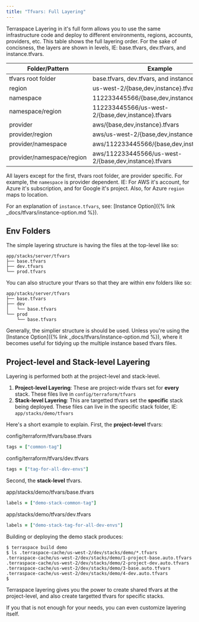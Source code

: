 ```yaml
---
title: "Tfvars: Full Layering"
---
```


Terraspace Layering in it's full form allows you to use the same infrastructure code and deploy to different environments, regions, accounts, providers, etc. This table shows the full layering order. For the sake of concisness, the layers are shown in levels, IE: base.tfvars, dev.tfvars, and instance.tfvars.

Folder/Pattern                 | Example
-------------------------------|---------------
tfvars root folder             | base.tfvars, dev.tfvars, and instance.tfvars
region                         | us-west-2/{base,dev,instance}.tfvars
namespace                      | 112233445566/{base,dev,instance}.tfvars
namespace/region               | 112233445566/us-west-2/{base,dev,instance}.tfvars
provider                       | aws/{base,dev,instance}.tfvars
provider/region                | aws/us-west-2/{base,dev,instance}.tfvars
provider/namespace             | aws/112233445566/{base,dev,instance}.tfvars
provider/namespace/region      | aws/112233445566/us-west-2/{base,dev,instance}.tfvars

All layers except for the first, tfvars root folder, are provider specific. For example, the `namespace` is provider dependent. IE: For AWS it's account, for Azure it's subscription, and for Google it's project. Also, for Azure `region` maps to location.

For an explanation of `instance.tfvars`, see: [Instance Option]({% link _docs/tfvars/instance-option.md %}).

## Env Folders

The simple layering structure is having the files at the top-level like so:

    app/stacks/server/tfvars
    ├── base.tfvars
    ├── dev.tfvars
    └── prod.tfvars

You can also structure your tfvars so that they are within env folders like so:

    app/stacks/server/tfvars
    ├── base.tfvars
    ├── dev
    │   └── base.tfvars
    └── prod
        └── base.tfvars

Generally, the simplier structure is should be used. Unless you're using the [Instance Option]({% link _docs/tfvars/instance-option.md %}), where it becomes useful for tidying up the multiple instance based tfvars files.

## Project-level and Stack-level Layering

Layering is performed both at the project-level and stack-level.

1. **Project-level Layering**: These are project-wide tfvars set for **every** stack. These files live in `config/terraform/tfvars`
2. **Stack-level Layering**: This are targetted tfvars set the **specific** stack being deployed. These files can live in the specific stack folder, IE: `app/stacks/demo/tfvars`

Here's a short example to explain. First, the **project-level** tfvars:

config/terraform/tfvars/base.tfvars

```ruby
tags = ["common-tag"]
```

config/terraform/tfvars/dev.tfvars

```ruby
tags = ["tag-for-all-dev-envs"]
```

Second, the **stack-level** tfvars.

app/stacks/demo/tfvars/base.tfvars

```ruby
labels = ["demo-stack-common-tag"]
```

app/stacks/demo/tfvars/dev.tfvars

```ruby
labels = ["demo-stack-tag-for-all-dev-envs"]
```

Building or deploying the demo stack produces:

    $ terraspace build demo
    $ ls .terraspace-cache/us-west-2/dev/stacks/demo/*.tfvars
    .terraspace-cache/us-west-2/dev/stacks/demo/1-project-base.auto.tfvars
    .terraspace-cache/us-west-2/dev/stacks/demo/2-project-dev.auto.tfvars
    .terraspace-cache/us-west-2/dev/stacks/demo/3-base.auto.tfvars
    .terraspace-cache/us-west-2/dev/stacks/demo/4-dev.auto.tfvars
    $

Terraspace layering gives you the power to create shared tfvars at the project-level, and also create targetted tfvars for specific stacks.

If you that is not enough for your needs, you can even customize layering itself.
